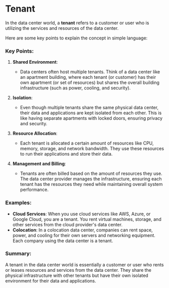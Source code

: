 # **Tenant**

In the data center world, a **tenant** refers to a customer or user who is utilizing the services and resources of the data center. 

Here are some key points to explain the concept in simple language:

### Key Points:

1. **Shared Environment**:
   - Data centers often host multiple tenants. Think of a data center like an apartment building, where each tenant (or customer) has their own apartment (or set of resources) but shares the overall building infrastructure (such as power, cooling, and security).

2. **Isolation**:
   - Even though multiple tenants share the same physical data center, their data and applications are kept isolated from each other. This is like having separate apartments with locked doors, ensuring privacy and security.

3. **Resource Allocation**:
   - Each tenant is allocated a certain amount of resources like CPU, memory, storage, and network bandwidth. They use these resources to run their applications and store their data.

4. **Management and Billing**:
   - Tenants are often billed based on the amount of resources they use. The data center provider manages the infrastructure, ensuring each tenant has the resources they need while maintaining overall system performance.

### Examples:

- **Cloud Services**: When you use cloud services like AWS, Azure, or Google Cloud, you are a tenant. You rent virtual machines, storage, and other services from the cloud provider's data center.
- **Colocation**: In a colocation data center, companies can rent space, power, and cooling for their own servers and networking equipment. Each company using the data center is a tenant.

### Summary:

A tenant in the data center world is essentially a customer or user who rents or leases resources and services from the data center. They share the physical infrastructure with other tenants but have their own isolated environment for their data and applications.